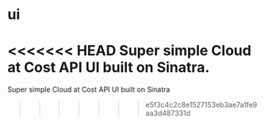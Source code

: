 # ui
<<<<<<< HEAD
Super simple Cloud at Cost API UI built on Sinatra.
=======
Super simple Cloud at Cost API UI built on Sinatra
>>>>>>> e5f3c4c2c8e1527153eb3ae7a1fe9aa3d487331d
